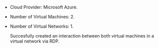 - Cloud Provider: Microsoft Azure.
- Number of Virtual Machines: 2.
- Number of Virtual Networks: 1.

  Succesfully created an interaction between both virtual machines in a virtual network via RDP.
